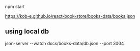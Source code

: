 npm start

https://kob-e.github.io/react-book-store/books-data/books.json


## using local db
json-server --watch docs/books-data/db.json --port 3004

